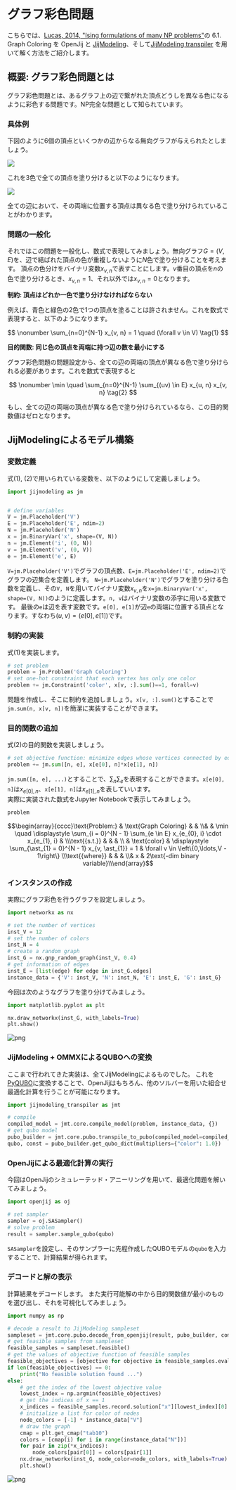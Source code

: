 # グラフ彩色問題

こちらでは、[Lucas, 2014, "Ising formulations of many NP problems"](https://doi.org/10.3389/fphy.2014.00005)の 6.1. Graph Coloring を OpenJij と [JijModeling](https://www.ref.documentation.jijzept.com/jijmodeling/)、そして[JijModeling transpiler](https://www.ref.documentation.jijzept.com/jijmodeling-transpiler/) を用いて解く方法をご紹介します。

## 概要: グラフ彩色問題とは

グラフ彩色問題とは、あるグラフ上の辺で繋がれた頂点どうしを異なる色になるように彩色する問題です。NP完全な問題として知られています。

### 具体例

下図のように6個の頂点といくつかの辺からなる無向グラフが与えられたとしましょう。

![](../../../assets/graph_coloring_01.png)

これを3色で全ての頂点を塗り分けると以下のようになります。

![](../../../assets/graph_coloring_02.png)

全ての辺において、その両端に位置する頂点は異なる色で塗り分けられていることがわかります。

### 問題の一般化

それではこの問題を一般化し、数式で表現してみましょう。無向グラフ$G = (V, E)$を、辺で結ばれた頂点の色が重複しないように$N$色で塗り分けることを考えます。
頂点の色分けをバイナリ変数$x_{v, n}$で表すことにします。$v$番目の頂点を$n$の色で塗り分けるとき、$x_{v, n} = 1$、それ以外では$x_{v, n} = 0$となります。  

**制約: 頂点はどれか一色で塗り分けなければならない**

例えば、青色と緑色の2色で1つの頂点を塗ることは許されません。これを数式で表現すると、以下のようになります。


$$
\nonumber
\sum_{n=0}^{N-1} x_{v, n} = 1 \quad (\forall v \in V) \tag{1}
$$

**目的関数: 同じ色の頂点を両端に持つ辺の数を最小にする**

グラフ彩色問題の問題設定から、全ての辺の両端の頂点が異なる色で塗り分けられる必要があります。これを数式で表現すると

$$
\nonumber
\min \quad \sum_{n=0}^{N-1} \sum_{(uv) \in E} x_{u, n} x_{v, n} \tag{2}
$$

もし、全ての辺の両端の頂点が異なる色で塗り分けられているなら、この目的関数値はゼロとなります。

## JijModelingによるモデル構築

### 変数定義

式(1), (2)で用いられている変数を、以下のようにして定義しましょう。


```python
import jijmodeling as jm


# define variables
V = jm.Placeholder('V')
E = jm.Placeholder('E', ndim=2)
N = jm.Placeholder('N')
x = jm.BinaryVar('x', shape=(V, N))
n = jm.Element('i', (0, N))
v = jm.Element('v', (0, V))
e = jm.Element('e', E)
```

`V=jm.Placeholder('V')`でグラフの頂点数、`E=jm.Placeholder('E', ndim=2)`でグラフの辺集合を定義します。
`N=jm.Placeholder('N')`でグラフを塗り分ける色数を定義し、その`V, N`を用いてバイナリ変数$x_{v, n}$を`x=jm.BinaryVar('x', shape=(V, N))`のように定義します。`n, v`はバイナリ変数の添字に用いる変数です。
最後の`e`は辺を表す変数です。`e[0], e[1]`が辺`e`の両端に位置する頂点となります。すなわち$(u, v) = (e[0], e[1])$です。

### 制約の実装

式(1)を実装します。


```python
# set problem
problem = jm.Problem('Graph Coloring')
# set one-hot constraint that each vertex has only one color
problem += jm.Constraint('color', x[v, :].sum()==1, forall=v)
```

問題を作成し、そこに制約を追加しましょう。`x[v, :].sum()`とすることで`jm.sum(n, x[v, n])`を簡潔に実装することができます。

### 目的関数の追加

式(2)の目的関数を実装しましょう。


```python
# set objective function: minimize edges whose vertices connected by edges are the same color
problem += jm.sum([n, e], x[e[0], n]*x[e[1], n])
```

`jm.sum([n, e], ...)`とすることで、$\sum_n \sum_e$を表現することができます。`x[e[0], n]`は$x_{e[0], n}$、`x[e[1], n]`は$x_{e[1], n}$を表していいます。  
実際に実装された数式をJupyter Notebookで表示してみましょう。


```python
problem
```




$$\begin{array}{cccc}\text{Problem:} & \text{Graph Coloring} & & \\& & \min \quad \displaystyle \sum_{i = 0}^{N - 1} \sum_{e \in E} x_{e_{0}, i} \cdot x_{e_{1}, i} & \\\text{{s.t.}} & & & \\ & \text{color} & \displaystyle \sum_{\ast_{1} = 0}^{N - 1} x_{v, \ast_{1}} = 1 & \forall v \in \left\{0,\ldots,V - 1\right\} \\\text{{where}} & & & \\& x & 2\text{-dim binary variable}\\\end{array}$$



### インスタンスの作成

実際にグラフ彩色を行うグラフを設定しましょう。


```python
import networkx as nx

# set the number of vertices
inst_V = 12
# set the number of colors
inst_N = 4
# create a random graph
inst_G = nx.gnp_random_graph(inst_V, 0.4)
# get information of edges
inst_E = [list(edge) for edge in inst_G.edges]
instance_data = {'V': inst_V, 'N': inst_N, 'E': inst_E, 'G': inst_G}
```

今回は次のようなグラフを塗り分けてみましょう。


```python
import matplotlib.pyplot as plt

nx.draw_networkx(inst_G, with_labels=True)
plt.show()
```


    
![png](graph_coloring_files/graph_coloring_12_0.png)
    


### JijModeling + OMMXによるQUBOへの変換

ここまで行われてきた実装は、全てJijModelingによるものでした。
これを[PyQUBO](https://pyqubo.readthedocs.io/en/latest/)に変換することで、OpenJijはもちろん、他のソルバーを用いた組合せ最適化計算を行うことが可能になります。


```python
import jijmodeling_transpiler as jmt

# compile
compiled_model = jmt.core.compile_model(problem, instance_data, {})
# get qubo model
pubo_builder = jmt.core.pubo.transpile_to_pubo(compiled_model=compiled_model, relax_method=jmt.core.pubo.RelaxationMethod.AugmentedLagrangian)
qubo, const = pubo_builder.get_qubo_dict(multipliers={"color": 1.0})
```

### OpenJijによる最適化計算の実行

今回はOpenJijのシミュレーテッド・アニーリングを用いて、最適化問題を解いてみましょう。


```python
import openjij as oj

# set sampler
sampler = oj.SASampler()
# solve problem
result = sampler.sample_qubo(qubo)
```

`SASampler`を設定し、そのサンプラーに先程作成したQUBOモデルの`qubo`を入力することで、計算結果が得られます。

### デコードと解の表示

計算結果をデコードします。
また実行可能解の中から目的関数値が最小のものを選び出し、それを可視化してみましょう。


```python
import numpy as np

# decode a result to JijModeling sampleset
sampleset = jmt.core.pubo.decode_from_openjij(result, pubo_builder, compiled_model)
# get feasible samples from sampleset
feasible_samples = sampleset.feasible()
# get the values of objective function of feasible samples
feasible_objectives = [objective for objective in feasible_samples.evaluation.objective]
if len(feasible_objectives) == 0:
    print("No feasible solution found ...")
else:
    # get the index of the lowest objective value
    lowest_index = np.argmin(feasible_objectives)
    # get the indices of x == 1
    x_indices = feasible_samples.record.solution["x"][lowest_index][0]
    # initialize a list for color of nodes
    node_colors = [-1] * instance_data["V"]
    # draw the graph
    cmap = plt.get_cmap("tab10")
    colors = [cmap(i) for i in range(instance_data["N"])]
    for pair in zip(*x_indices):
        node_colors[pair[0]] = colors[pair[1]]
    nx.draw_networkx(inst_G, node_color=node_colors, with_labels=True)
    plt.show()
```


    
![png](graph_coloring_files/graph_coloring_18_0.png)
    



